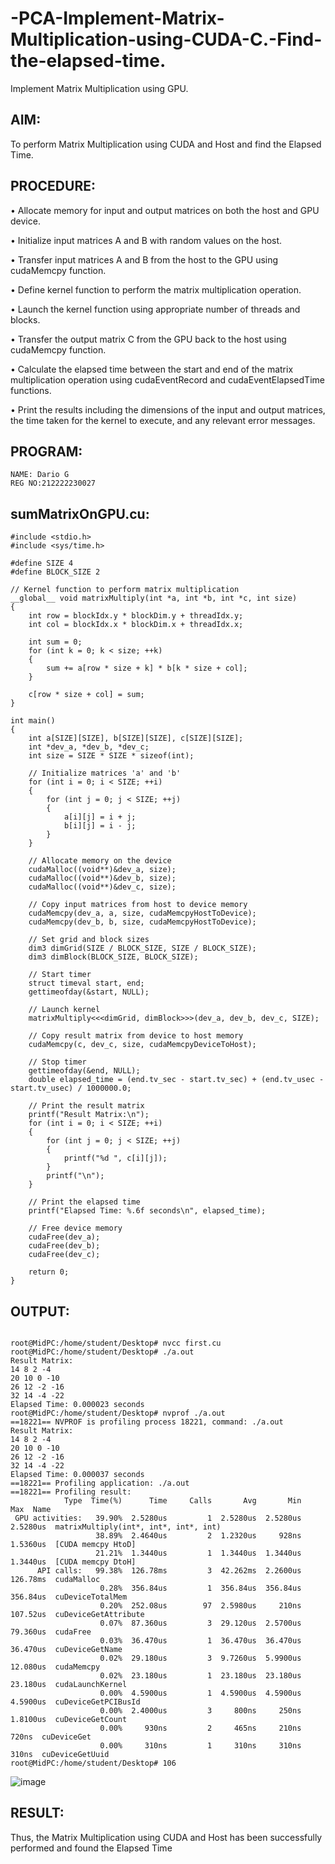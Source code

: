 # -PCA-Implement-Matrix-Multiplication-using-CUDA-C.-Find-the-elapsed-time.
Implement Matrix Multiplication using GPU.

## AIM:
To perform Matrix Multiplication using CUDA and Host and find the Elapsed Time.

## PROCEDURE:
• Allocate memory for input and output matrices on both the host and GPU device.

• Initialize input matrices A and B with random values on the host.

• Transfer input matrices A and B from the host to the GPU using cudaMemcpy function.

• Define kernel function to perform the matrix multiplication operation.

• Launch the kernel function using appropriate number of threads and blocks.

• Transfer the output matrix C from the GPU back to the host using cudaMemcpy function.

• Calculate the elapsed time between the start and end of the matrix multiplication operation
using cudaEventRecord and cudaEventElapsedTime functions.

• Print the results including the dimensions of the input and output matrices, the time taken
for the kernel to execute, and any relevant error messages.

## PROGRAM:
```
NAME: Dario G
REG NO:212222230027
```

## sumMatrixOnGPU.cu:
```
#include <stdio.h>
#include <sys/time.h>

#define SIZE 4
#define BLOCK_SIZE 2

// Kernel function to perform matrix multiplication
__global__ void matrixMultiply(int *a, int *b, int *c, int size)
{
    int row = blockIdx.y * blockDim.y + threadIdx.y;
    int col = blockIdx.x * blockDim.x + threadIdx.x;

    int sum = 0;
    for (int k = 0; k < size; ++k)
    {
        sum += a[row * size + k] * b[k * size + col];
    }

    c[row * size + col] = sum;
}

int main()
{
    int a[SIZE][SIZE], b[SIZE][SIZE], c[SIZE][SIZE];
    int *dev_a, *dev_b, *dev_c;
    int size = SIZE * SIZE * sizeof(int);

    // Initialize matrices 'a' and 'b'
    for (int i = 0; i < SIZE; ++i)
    {
        for (int j = 0; j < SIZE; ++j)
        {
            a[i][j] = i + j;
            b[i][j] = i - j;
        }
    }

    // Allocate memory on the device
    cudaMalloc((void**)&dev_a, size);
    cudaMalloc((void**)&dev_b, size);
    cudaMalloc((void**)&dev_c, size);

    // Copy input matrices from host to device memory
    cudaMemcpy(dev_a, a, size, cudaMemcpyHostToDevice);
    cudaMemcpy(dev_b, b, size, cudaMemcpyHostToDevice);

    // Set grid and block sizes
    dim3 dimGrid(SIZE / BLOCK_SIZE, SIZE / BLOCK_SIZE);
    dim3 dimBlock(BLOCK_SIZE, BLOCK_SIZE);

    // Start timer
    struct timeval start, end;
    gettimeofday(&start, NULL);

    // Launch kernel
    matrixMultiply<<<dimGrid, dimBlock>>>(dev_a, dev_b, dev_c, SIZE);

    // Copy result matrix from device to host memory
    cudaMemcpy(c, dev_c, size, cudaMemcpyDeviceToHost);

    // Stop timer
    gettimeofday(&end, NULL);
    double elapsed_time = (end.tv_sec - start.tv_sec) + (end.tv_usec - start.tv_usec) / 1000000.0;

    // Print the result matrix
    printf("Result Matrix:\n");
    for (int i = 0; i < SIZE; ++i)
    {
        for (int j = 0; j < SIZE; ++j)
        {
            printf("%d ", c[i][j]);
        }
        printf("\n");
    }

    // Print the elapsed time
    printf("Elapsed Time: %.6f seconds\n", elapsed_time);

    // Free device memory
    cudaFree(dev_a);
    cudaFree(dev_b);
    cudaFree(dev_c);

    return 0;
}
```
## OUTPUT:
```

root@MidPC:/home/student/Desktop# nvcc first.cu
root@MidPC:/home/student/Desktop# ./a.out
Result Matrix:
14 8 2 -4 
20 10 0 -10 
26 12 -2 -16 
32 14 -4 -22 
Elapsed Time: 0.000023 seconds
root@MidPC:/home/student/Desktop# nvprof ./a.out
==18221== NVPROF is profiling process 18221, command: ./a.out
Result Matrix:
14 8 2 -4 
20 10 0 -10 
26 12 -2 -16 
32 14 -4 -22 
Elapsed Time: 0.000037 seconds
==18221== Profiling application: ./a.out
==18221== Profiling result:
            Type  Time(%)      Time     Calls       Avg       Min       Max  Name
 GPU activities:   39.90%  2.5280us         1  2.5280us  2.5280us  2.5280us  matrixMultiply(int*, int*, int*, int)
                   38.89%  2.4640us         2  1.2320us     928ns  1.5360us  [CUDA memcpy HtoD]
                   21.21%  1.3440us         1  1.3440us  1.3440us  1.3440us  [CUDA memcpy DtoH]
      API calls:   99.38%  126.78ms         3  42.262ms  2.2600us  126.78ms  cudaMalloc
                    0.28%  356.84us         1  356.84us  356.84us  356.84us  cuDeviceTotalMem
                    0.20%  252.08us        97  2.5980us     210ns  107.52us  cuDeviceGetAttribute
                    0.07%  87.360us         3  29.120us  2.5700us  79.360us  cudaFree
                    0.03%  36.470us         1  36.470us  36.470us  36.470us  cuDeviceGetName
                    0.02%  29.180us         3  9.7260us  5.9900us  12.080us  cudaMemcpy
                    0.02%  23.180us         1  23.180us  23.180us  23.180us  cudaLaunchKernel
                    0.00%  4.5900us         1  4.5900us  4.5900us  4.5900us  cuDeviceGetPCIBusId
                    0.00%  2.4000us         3     800ns     250ns  1.8100us  cuDeviceGetCount
                    0.00%     930ns         2     465ns     210ns     720ns  cuDeviceGet
                    0.00%     310ns         1     310ns     310ns     310ns  cuDeviceGetUuid
root@MidPC:/home/student/Desktop# 106 

```


![image](https://github.com/Sudhakaroffical/-PCA-Implement-Matrix-Multiplication-using-CUDA-C.-Find-the-elapsed-time./assets/118622513/bd255833-4402-409e-92a8-cf428a84423c)




## RESULT:
Thus, the Matrix Multiplication using CUDA and Host has been successfully performed and found the
Elapsed Time
